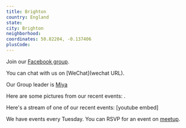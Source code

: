 ```yaml
---
title: Brighton
country: England
state: 
city: Brighton
neighborhood: 
coordinates: 50.82204, -0.137406
plusCode:
---
```

Join our [Facebook group](https://www.facebook.com/groups/free.code.camp.brighton).

You can chat with us on [WeChat](wechat URL).

Our Group leader is [Miya](freecodecamp.org/miya)

Here are some pictures from our recent events:
![]().

Here's a stream of one of our recent events:
[youtube embed]

We have events every Tuesday. You can RSVP for an event on [meetup](meetupurl).
